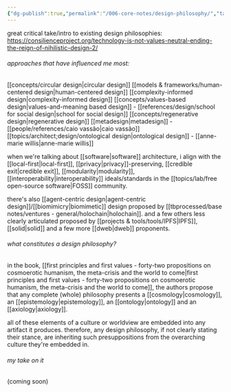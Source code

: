 ```yaml
---
{"dg-publish":true,"permalink":"/006-core-notes/design-philosophy/","tags":["🌱","design"],"created":"2024-05-28T20:36:27.877-03:00","updated":"2024-08-18T17:40:12.047-03:00"}
---
```


great critical take/intro to existing design philosophies: https://consilienceproject.org/technology-is-not-values-neutral-ending-the-reign-of-nihilistic-design-2/

###### approaches that have influenced me most:
[[concepts/circular design\|circular design]]
[[models & frameworks/human-centered design\|human-centered design]]
[[complexity-informed design\|complexity-informed design]]
[[concepts/values-based design\|values-and-meaning based design]] - [[references/design/school for social design\|school for social design]]
[[concepts/regenerative design\|regenerative design]]
[[metadesign\|metadesign]] - [[people/references/caio vassão\|caio vassão]]
[[topics/architect;design/ontological design\|ontological design]] - [[anne-marie willis\|anne-marie willis]]

when we're talking about [[software\|software]] architecture, i align with the [[local-first\|local-first]], [[privacy\|privacy]]-preserving, [[credible exit\|credible exit]], [[modularity\|modularity]], [[interoperability\|interoperability]] ideals/standards in the [[topics/lab/free open-source software\|FOSS]] community.

there's also [[agent-centric design\|agent-centric design]]/[[biomimicry\|biomimetic]] design proposed by [[tbprocessed/base notes/ventures - general/holochain\|holochain]]. and a few others less clearly articulated proposed by [[projects & tools/tools/IPFS\|IPFS]], [[solid\|solid]] and a few more [[dweb\|dweb]] proponents.

###### what constitutes a design philosophy?

in the book, [[first principles and first values - forty-two propositions on cosmoerotic humanism, the meta-crisis and the world to come\|first principles and first values - forty-two propositions on cosmoerotic humanism, the meta-crisis and the world to come]], the authors propose that any complete (whole) philosophy presents a [[cosmology\|cosmology]], an [[epistemology\|epistemology]], an [[ontology\|ontology]] and an [[axiology\|axiology]].

all of these elements of a culture or worldview are embedded into any artifact it produces. therefore, any design philosophy, if not clearly stating their stance, are inheriting such presuppositions from the overarching culture they're embedded in.

###### my take on it

(coming soon)